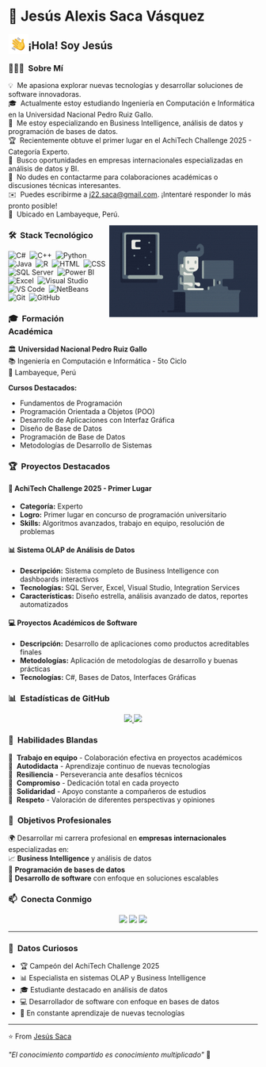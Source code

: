 # 💫 Jesús Alexis Saca Vásquez

<img alt="Coding" src="https://raw.githubusercontent.com/AVS1508/AVS1508/master/assets/Hand%20Wave.gif" width='40' align="left"/><h2>¡Hola! Soy Jesús</h2>

### 👨🏻‍💻 &nbsp;Sobre Mí

💡 &nbsp;Me apasiona explorar nuevas tecnologías y desarrollar soluciones de software innovadoras.\
🎓 &nbsp;Actualmente estoy estudiando Ingeniería en Computación e Informática en la Universidad Nacional Pedro Ruiz Gallo.\
🌱 &nbsp;Me estoy especializando en Business Intelligence, análisis de datos y programación de bases de datos.\
🏆 &nbsp;Recientemente obtuve el primer lugar en el AchiTech Challenge 2025 - Categoría Experto.\
💼 &nbsp;Busco oportunidades en empresas internacionales especializadas en análisis de datos y BI.\
💬 &nbsp;No dudes en contactarme para colaboraciones académicas o discusiones técnicas interesantes.\
✉️ &nbsp;Puedes escribirme a j22.saca@gmail.com. ¡Intentaré responder lo más pronto posible!\
📍 &nbsp;Ubicado en Lambayeque, Perú.

<img alt="Night Coding" src="https://raw.githubusercontent.com/AVS1508/AVS1508/master/assets/Night-Coding.gif" align="right"/>

### 🛠 &nbsp;Stack Tecnológico

![C#](https://img.shields.io/badge/-C%23-05122A?style=flat&logo=c-sharp&logoColor=239120)&nbsp;
![C++](https://img.shields.io/badge/-C++-05122A?style=flat&logo=C%2B%2B&logoColor=00599C)&nbsp;
![Python](https://img.shields.io/badge/-Python-05122A?style=flat&logo=python)&nbsp;
![Java](https://img.shields.io/badge/-Java-05122A?style=flat&logo=Java&logoColor=FFA518)&nbsp;
![R](https://img.shields.io/badge/-R-05122A?style=flat&logo=R&logoColor=276DC3)&nbsp;
![HTML](https://img.shields.io/badge/-HTML-05122A?style=flat&logo=HTML5)&nbsp;
![CSS](https://img.shields.io/badge/-CSS-05122A?style=flat&logo=CSS3&logoColor=1572B6)&nbsp;
![SQL Server](https://img.shields.io/badge/-SQL%20Server-05122A?style=flat&logo=microsoft-sql-server&logoColor=CC2927)&nbsp;
![Power BI](https://img.shields.io/badge/-Power%20BI-05122A?style=flat&logo=power-bi&logoColor=F2C811)&nbsp;
![Excel](https://img.shields.io/badge/-Excel-05122A?style=flat&logo=microsoft-excel&logoColor=217346)&nbsp;
![Visual Studio](https://img.shields.io/badge/-Visual%20Studio-05122A?style=flat&logo=visual-studio&logoColor=5C2D91)&nbsp;
![VS Code](https://img.shields.io/badge/-VS%20Code-05122A?style=flat&logo=visual-studio-code&logoColor=007ACC)&nbsp;
![NetBeans](https://img.shields.io/badge/-NetBeans-05122A?style=flat&logo=apache-netbeans-ide&logoColor=1B6AC6)&nbsp;
![Git](https://img.shields.io/badge/-Git-05122A?style=flat&logo=git)&nbsp;
![GitHub](https://img.shields.io/badge/-GitHub-05122A?style=flat&logo=github)&nbsp;

### 🎓 &nbsp;Formación Académica

🏛️ **Universidad Nacional Pedro Ruiz Gallo**\
📚 Ingeniería en Computación e Informática - 5to Ciclo\
📍 Lambayeque, Perú

**Cursos Destacados:**
- Fundamentos de Programación
- Programación Orientada a Objetos (POO)
- Desarrollo de Aplicaciones con Interfaz Gráfica
- Diseño de Base de Datos
- Programación de Base de Datos
- Metodologías de Desarrollo de Sistemas

### 🏆 &nbsp;Proyectos Destacados

#### 🥇 **AchiTech Challenge 2025 - Primer Lugar**
- **Categoría:** Experto
- **Logro:** Primer lugar en concurso de programación universitario
- **Skills:** Algoritmos avanzados, trabajo en equipo, resolución de problemas

#### 📊 **Sistema OLAP de Análisis de Datos**
- **Descripción:** Sistema completo de Business Intelligence con dashboards interactivos
- **Tecnologías:** SQL Server, Excel, Visual Studio, Integration Services
- **Características:** Diseño estrella, análisis avanzado de datos, reportes automatizados

#### 💻 **Proyectos Académicos de Software**
- **Descripción:** Desarrollo de aplicaciones como productos acreditables finales
- **Metodologías:** Aplicación de metodologías de desarrollo y buenas prácticas
- **Tecnologías:** C#, Bases de Datos, Interfaces Gráficas

### 📊 &nbsp;Estadísticas de GitHub

<p align="center">
<a href="https://github.com/tu-usuario-github">
  <img height="180em" src="https://github-readme-stats-eight-theta.vercel.app/api?username=tu-usuario-github&show_icons=true&theme=algolia&include_all_commits=true&count_private=true"/>
  <img height="180em" src="https://github-readme-stats-eight-theta.vercel.app/api/top-langs/?username=tu-usuario-github&layout=compact&langs_count=8&theme=algolia"/>
</a>
</p>

### 💪 &nbsp;Habilidades Blandas

🤝 &nbsp;**Trabajo en equipo** - Colaboración efectiva en proyectos académicos\
🧠 &nbsp;**Autodidacta** - Aprendizaje continuo de nuevas tecnologías\
💪 &nbsp;**Resiliencia** - Perseverancia ante desafíos técnicos\
🎯 &nbsp;**Compromiso** - Dedicación total en cada proyecto\
🤲 &nbsp;**Solidaridad** - Apoyo constante a compañeros de estudios\
🙏 &nbsp;**Respeto** - Valoración de diferentes perspectivas y opiniones

### 🎯 &nbsp;Objetivos Profesionales

🌍 Desarrollar mi carrera profesional en **empresas internacionales** especializadas en:\
📈 **Business Intelligence** y análisis de datos\
💾 **Programación de bases de datos**\
🚀 **Desarrollo de software** con enfoque en soluciones escalables

### 📫 &nbsp;Conecta Conmigo

<p align="center">
<a href="mailto:j22.saca@gmail.com"><img src="https://img.shields.io/badge/-j22.saca@gmail.com-D14836?style=flat&logo=Gmail&logoColor=white"/></a>
<a href="https://linkedin.com/in/tu-linkedin"><img src="https://img.shields.io/badge/-Jesús%20Saca-0077B5?style=flat&logo=Linkedin&logoColor=white"/></a>
<a href="https://github.com/tu-usuario-github"><img src="https://img.shields.io/badge/-GitHub-181717?style=flat&logo=github"/></a>
</p>

---

### 🌟 &nbsp;Datos Curiosos

- 🏆 Campeón del AchiTech Challenge 2025
- 📊 Especialista en sistemas OLAP y Business Intelligence  
- 🎓 Estudiante destacado en análisis de datos
- 💻 Desarrollador de software con enfoque en bases de datos
- 🌱 En constante aprendizaje de nuevas tecnologías

---

⭐️ From [Jesús Saca](https://github.com/tu-usuario-github)

*"El conocimiento compartido es conocimiento multiplicado"* 💫
